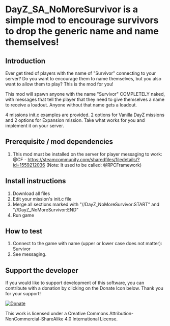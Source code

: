 DayZ_SA_NoMoreSurvivor is a simple mod to encourage survivors to drop the generic name and name themselves!
=====


Introduction
---
Ever get tired of players with the name of "Survivor" connecting to your server? Do you want to encourage them to name themselves, but you also want to allow them to play? This is the mod for you!

This mod will spawn anyone with the name "Survivor" COMPLETELY naked, with messages that tell the player that they need to give themselves a name to receive a loadout. Anyone without that name gets a loadout. 

4 missions init.c examples are provided. 2 options for Vanilla DayZ missions and 2 options for Expansion mission. Take what works for you and implement it on your server.

Prerequisite / mod dependencies
---
1. This mod must be installed on the server for player messaging to work: @CF - https://steamcommunity.com/sharedfiles/filedetails/?id=1559212036 (Note: It used to be called: @RPCFramework)

Install instructions
---
1. Download all files
2. Edit your mission's init.c file
3. Merge all sections marked with "//DayZ_NoMoreSurvivor:START" and "//DayZ_NoMoreSurvivor:END"
4. Run game

How to test
---
1. Connect to the game with name (upper or lower case does not matter): Survivor
2. See messaging.

Support the developer
---
If you would like to support development of this software, you can contribute with a donation by clicking on the Donate Icon below. Thank you for your support!

[![Donate](https://www.paypalobjects.com/en_US/i/btn/btn_donate_LG.gif)](https://www.paypal.com/cgi-bin/webscr?cmd=_s-xclick&hosted_button_id=PXV8MLB5KR5WG)

This work is licensed under a Creative Commons Attribution-NonCommercial-ShareAlike 4.0 International License.
